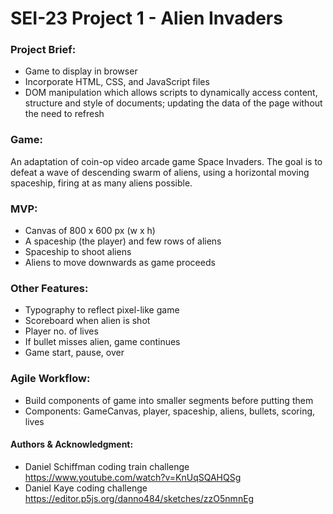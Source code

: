 # SEI-23 Project 1 - Alien Invaders

### Project Brief:
- Game to display in browser
- Incorporate HTML, CSS, and JavaScript files
- DOM manipulation which allows scripts to dynamically access content, structure and style of documents; updating the data of the page without the need to refresh

### Game: 
An adaptation of coin-op video arcade game Space Invaders. The goal is to defeat a wave of descending swarm of aliens, using a horizontal moving spaceship, firing at as many aliens possible.

### MVP:
- Canvas of 800 x 600 px (w x h)
- A spaceship (the player) and few rows of aliens
- Spaceship to shoot aliens
- Aliens to move downwards as game proceeds

### Other Features:
- Typography to reflect pixel-like game
- Scoreboard when alien is shot
- Player no. of lives 
- If bullet misses alien, game continues 
- Game start, pause, over

### Agile Workflow:
- Build components of game into smaller segments before putting them 
- Components: GameCanvas, player, spaceship, aliens, bullets, scoring, lives

#### Authors & Acknowledgment:
- Daniel Schiffman coding train challenge <https://www.youtube.com/watch?v=KnUqSQAHQSg>
- Daniel Kaye coding challenge <https://editor.p5js.org/danno484/sketches/zzO5nmnEg>
